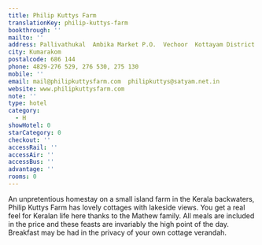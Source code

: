 ```yaml
---
title: Philip Kuttys Farm
translationKey: philip-kuttys-farm
bookthrough: ''
mailto: ''
address: Pallivathukal  Ambika Market P.O.  Vechoor  Kottayam District
city: Kumarakom
postalcode: 686 144
phone: 4829-276 529, 276 530, 275 130
mobile: ''
email: mail@philipkuttysfarm.com  philipkuttys@satyam.net.in
website: www.philipkuttysfarm.com
note: ''
type: hotel
category:
  - H
showHotel: 0
starCategory: 0
checkout: ''
accessRail: ''
accessAir: ''
accessBus: ''
advantage: ''
rooms: 0
---
```

An unpretentious homestay on a small island farm in the Kerala backwaters, Philip Kuttys Farm has lovely cottages with lakeside views.    You get a real feel for Keralan life here thanks to the Mathew family. All meals are included in the price and these feasts are invariably the high point of the day. Breakfast may be had in the privacy of your own cottage verandah.